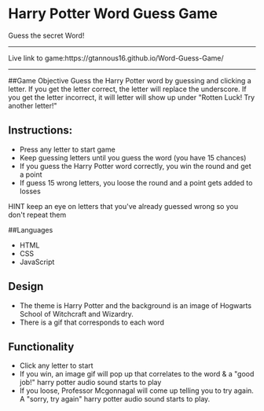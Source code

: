 # Harry Potter Word Guess Game
Guess the secret Word!
<hr>
Live link to game:https://gtannous16.github.io/Word-Guess-Game/
<hr>

##Game Objective
 Guess the Harry Potter word by guessing and clicking a letter. If you get the letter correct, the letter will replace the underscore. If you get the letter incorrect, it will letter will show up under "Rotten Luck! Try another letter!"

## Instructions: 
* Press any letter to start game 
* Keep guessing letters until you guess the word (you have 15 chances) 
* If you guess the Harry Potter word correctly, you win the round and get a point 
* If guess 15 wrong letters, you loose the round and a point gets added to losses

HINT keep an eye on letters that you've already guessed wrong so you don't repeat them

##Languages
* HTML
* CSS
* JavaScript

## Design
* The theme is Harry Potter and the background is an image of Hogwarts School of Witchcraft and Wizardry. 
* There is a gif that corresponds to each word

## Functionality
* Click any letter to start 
* If you win, an image gif will pop up that correlates to the word & a "good job!" harry potter audio sound starts to play 
* If you loose, Professor Mcgonnagal will come up telling you to try again. A "sorry, try again" harry potter audio sound starts to play.
